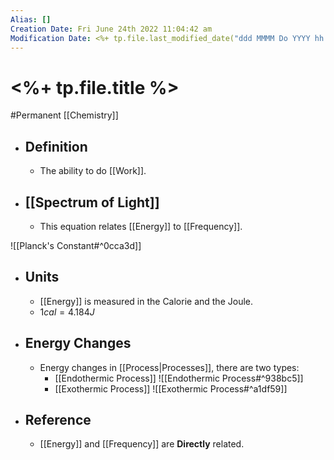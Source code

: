 ```yaml
---
Alias: []
Creation Date: Fri June 24th 2022 11:04:42 am 
Modification Date: <%+ tp.file.last_modified_date("ddd MMMM Do YYYY hh:mm:ss a") %>
---
```

# <%+ tp.file.title %>
#Permanent [[Chemistry]]

- ## Definition
	- The ability to do [[Work]].
- ## [[Spectrum of Light]]
	- This equation relates [[Energy]] to [[Frequency]].
	  
![[Planck's Constant#^0cca3d]]
- ## Units
	- [[Energy]] is measured in the Calorie and the Joule.
	- $1cal=4.184J$
- ## Energy Changes
	- Energy changes in [[Process|Processes]], there are two types:
		- [[Endothermic Process]]
		  ![[Endothermic Process#^938bc5]]
		- [[Exothermic Process]] 
		  ![[Exothermic Process#^a1df59]]
- ## Reference
	- [[Energy]] and [[Frequency]] are **Directly** related.